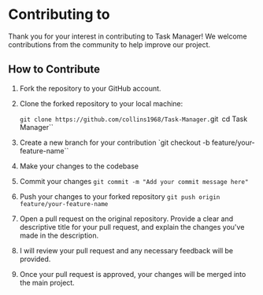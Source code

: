 # Contributing to 

Thank you for your interest in contributing to Task Manager! We welcome contributions from the community to help improve our project.

## How to Contribute

1. Fork the repository to your GitHub account.

2. Clone the forked repository to your local machine:

   
   `git clone https://github.com/collins1968/Task-Manager.`git`
   `cd Task Manager``
3. Create a new branch for your contribution
    `git checkout -b feature/your-feature-name``
4. Make your changes to the codebase
5. Commit your changes
    `git commit -m "Add your commit message here"`
6. Push your changes to your forked repository
    `git push origin feature/your-feature-name`
7. Open a pull request on the original repository. Provide a clear and     descriptive title for your pull request, and explain the changes you've made in the description.
8. I will review your pull request and any necessary feedback will be provided.
9. Once your pull request is approved, your changes will be merged into the main project.